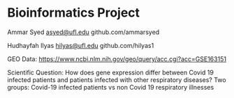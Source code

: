 # Bioinformatics Project
Ammar Syed asyed@ufl.edu github.com/ammarsyed 

Hudhayfah Ilyas hilyas@ufl.edu github.com/hilyas1 

GEO Data: https://www.ncbi.nlm.nih.gov/geo/query/acc.cgi?acc=GSE163151 

Scientific Question: How does gene expression differ between Covid 19 infected patients and patients infected with other respiratory diseases?
Two groups: Covid-19 infected patients vs non Covid 19 respiratory illnesses 
